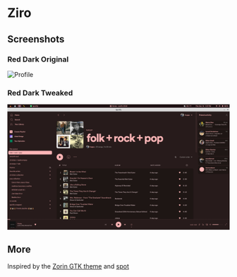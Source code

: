 # Ziro
## Screenshots
### Red Dark Original
![Profile](https://raw.githubusercontent.com/schnensch0/ziro/main/preview/profile-red-dark.png)
### Red Dark Tweaked
![Example jpg](/tweaked-red-dark.jpg)

## More
Inspired by the [Zorin GTK theme](https://github.com/ZorinOS/zorin-desktop-themes) and [spot](https://github.com/xou816/spot)
